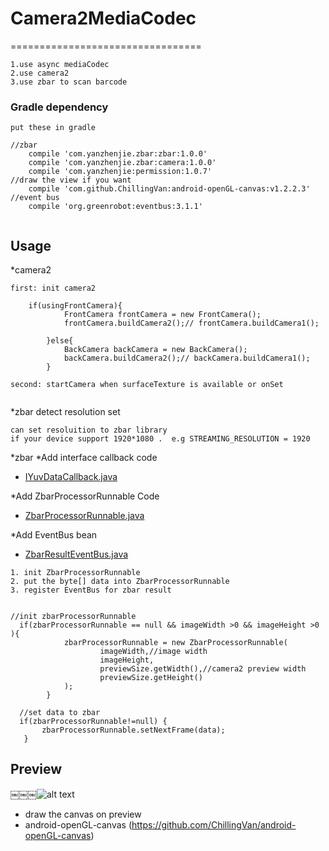 # Camera2MediaCodec
=================================
 
```
1.use async mediaCodec
2.use camera2
3.use zbar to scan barcode
```

### Gradle dependency
````````
put these in gradle

//zbar
    compile 'com.yanzhenjie.zbar:zbar:1.0.0'
    compile 'com.yanzhenjie.zbar:camera:1.0.0'
    compile 'com.yanzhenjie:permission:1.0.7'
//draw the view if you want
    compile 'com.github.ChillingVan:android-openGL-canvas:v1.2.2.3'
//event bus 
    compile 'org.greenrobot:eventbus:3.1.1'
  
````````

Usage
-------

*camera2
`````
first: init camera2
   
    if(usingFrontCamera){
            FrontCamera frontCamera = new FrontCamera();
            frontCamera.buildCamera2();// frontCamera.buildCamera1();

        }else{
            BackCamera backCamera = new BackCamera();
            backCamera.buildCamera2();// backCamera.buildCamera1();
        }
        
second: startCamera when surfaceTexture is available or onSet
  
``````



*zbar detect resolution set
````
can set resoluition to zbar library
if your device support 1920*1080 .  e.g STREAMING_RESOLUTION = 1920

`````


*zbar
  *Add interface callback code
  * [IYuvDataCallback.java](app/src/main/java/com/example/kuohsuan/camera2mediacodec/Interface/IYuvDataCallback.java)
  
  *Add ZbarProcessorRunnable Code
  * [ZbarProcessorRunnable.java](Camera2MediaCodec/app/src/main/java/com/example/kuohsuan/camera2mediacodec/ZbarProcessorRunnable.java)
  
  *Add EventBus bean
  * [ZbarResultEventBus.java](Camera2MediaCodec/app/src/main/java/com/example/kuohsuan/camera2mediacodec/myeventbus/ZbarResultEventBus.java)
 
 `````
 1. init ZbarProcessorRunnable
 2. put the byte[] data into ZbarProcessorRunnable
 3. register EventBus for zbar result 
  
`````
  
`````
//init zbarProcessorRunnable
  if(zbarProcessorRunnable == null && imageWidth >0 && imageHeight >0 ){
            zbarProcessorRunnable = new ZbarProcessorRunnable(
                    imageWidth,//image width 
                    imageHeight,
                    previewSize.getWidth(),//camera2 preview width 
                    previewSize.getHeight()
            );
        }
        
  //set data to zbar
  if(zbarProcessorRunnable!=null) {
       zbarProcessorRunnable.setNextFrame(data);
   }  
`````


Preview 
-----
￼￼￼![alt text](https://serving.photos.photobox.com/314167626a7d55376ab63d583d9df972d8aa18ff8601dd85abc2f4b2b5e02e352335433c.jpg)
* draw the canvas on preview 
* android-openGL-canvas (https://github.com/ChillingVan/android-openGL-canvas)
